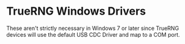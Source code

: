 TrueRNG Windows Drivers
=================

These aren't strictly necessary in Windows 7 or later since TrueRNG devices will use the default USB CDC Driver and map to a COM port.
